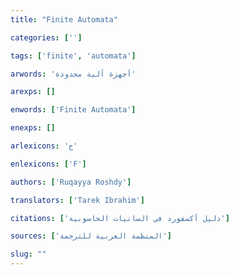```yaml
---
title: "Finite Automata"

categories: ['']

tags: ['finite', 'automata']

arwords: 'أجهزة آلية محدودة'

arexps: []

enwords: ['Finite Automata']

enexps: []

arlexicons: 'ج'

enlexicons: ['F']

authors: ['Ruqayya Roshdy']

translators: ['Tarek Ibrahim']

citations: ['دليل أكسفورد في السانيات الحاسوبية']

sources: ['المنظمة العربية للترجمة']

slug: ""
---
```

